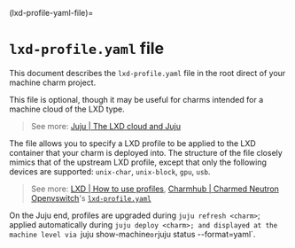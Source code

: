 (lxd-profile-yaml-file)=

# `lxd-profile.yaml` file

This document describes the `lxd-profile.yaml` file in the root direct of your machine charm project.

This file is optional, though it may be useful for charms intended for a machine cloud of the LXD type.

> See more: [Juju | The LXD cloud and Juju](https://juju.is/docs/juju/lxd)

The file allows you to specify a LXD profile to be applied to the LXD container that your charm is deployed into. The structure of the file closely mimics that of the upstream LXD profile, except that only the following devices are supported: `unix-char`, `unix-block`, `gpu`, `usb`. 

> See more: [LXD | How to use profiles](https://documentation.ubuntu.com/lxd/en/latest/profiles/), [Charmhub | Charmed Neutron Openvswitch](https://charmhub.io/neutron-openvswitch)'s [`lxd-profile.yaml`](https://opendev.org/openstack/charm-neutron-openvswitch/src/branch/master/lxd-profile.yaml)



<!--
Source: https://github.com/juju/charm/blob/master/lxdprofile.go#L58-L75 
// WhiteList devices: unix-char, unix-block, gpu, usb.
// BlackList config: boot*, limits* and migration*.
-->

On the Juju end, profiles are upgraded during `juju refresh <charm>`; applied automatically during `juju deploy <charm>; and displayed at the machine level via `juju show-machine` or `juju status --format=yaml`. 


<!--


- Profiles are upgraded during the upgrade of the charm (`juju refresh <charm>`).
- Profiles are displayed at the machine level by using either the `show-machine` command or the `status --format=yaml` command. Below is an example of the kind of information that can be obtained from either of these two commands:

```yaml
   lxd-profiles:
      juju-default-lxd-profile-0:
        config:
          linux.kernel_modules: openvswitch,ip_tables,ip6_tables
```


Juju (`v.2.5.0`) supports LXD profiles for charms. This is implemented by including file `lxd-profile.yaml` in a  charm's root directory. For example, here is a simple two-line file (this is taken from the [Openvswitch](https://jaas.ai/neutron-openvswitch) charm):

```yaml
config:
  linux.kernel_modules: openvswitch,ip_tables,ip6_tables
```

- A validity check is performed on the profile(s) during the deployment of the charm. This is based on a hardcoded list of allowed items, everything else being denied. The `--force` option can be used to bypass this check but this is not recommended. The list is:

```yaml
config
   -boot
   -limits
   -migration

devices
   unix-char
   unix-block
   gpu
   usb
```
-->
